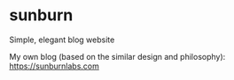 # sunburn
Simple, elegant blog website

My own blog (based on the similar design and philosophy): https://sunburnlabs.com
